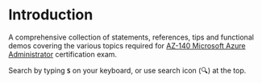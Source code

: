 # Introduction

A comprehensive collection of statements, references, tips and functional demos covering the various topics required for [AZ-140 Microsoft Azure Administrator](https://docs.microsoft.com/en-us/learn/certifications/exams/az-104) certification exam.

Search by typing **`S`** on your keyboard, or use search icon (🔍) at the top.